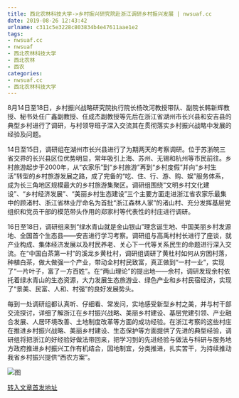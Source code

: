 ```yaml
---
title: 西北农林科技大学->乡村振兴研究院赴浙江调研乡村振兴发展 | nwsuaf.cc
date: 2019-08-26 12:43:42
urlname: c311c5e3228c803834b4e47611aae1e2
tags: 
- nwsuaf.cc
- nwsuaf
- 西北农林科技大学
- 西北农林
- 西农
categories:
- nwsuaf.cc
- 西北农林科技大学
---
```



8月14日至18日，乡村振兴战略研究院执行院长杨改河教授带队、副院长韩新辉教授、秘书处任广鑫副教授、任成杰副教授等先后在浙江省湖州市长兴县和安吉县的典型乡村进行了调研，与村领导班子深入交流其在贯彻落实乡村振兴战略中发展的经验及问题。

14日至15日，调研组在湖州市长兴县进行了为期两天的考察调研。位于苏浙皖三省交界的长兴县区位优势明显，常年吸引上海、苏州、无锡和杭州等市民前往。乡村旅游起步于2000年，从“农家乐”到“乡村旅游”再到“乡村度假”并向“乡村生活”转型的乡村旅游发展之路，成了完备的“吃、住、行、游、购、娱”服务体系，成为长三角地区规模最大的乡村旅游集聚区。调研组围绕“文明乡村文化建设”、“乡村经济发展”、“美丽乡村生态建设”三个主要方面走进浙江省农家乐最集中的顾渚村、浙江省林业厅命名为首批“浙江森林人家”的渚山村、充分发挥基层党组织和党员干部的模范带头作用的郑家村等代表性的村庄进行调研。

16日至18日，调研组来到“绿水青山就是金山银山”理念诞生地、中国美丽乡村发源地、全国首个生态县——安吉进行学习考察。调研组与高禹村村长进行了座谈，就产业构成、集体经济发展以及村民养老、关心下一代等关系民生的命题进行深入交流。在“中国白茶第一村”的溪龙乡黄杜村，调研组调研了黄杜村如何从穷困村落，种植白茶，做大做强一个产业，带动全村村民致富，真正做到“一村一业”，实现了“一片叶子，富了一方百姓”。在“两山理论”的提出地——余村，调研发现余村依托着绿水青山的生态资源，大力发展生态旅游业、绿色产业和乡村民宿经济，实现了“景美、民富、人和、村强”的良好发展势头。

每到一处调研组都认真听、仔细看、常发问，实地感受新型乡村之美，并与村干部交流探讨，详细了解浙江在乡村振兴战略、美丽乡村建设、基层党建引领、产业融合发展、人居环境改善、土地制度改革等方面的成功经验。在浙江考察的这些村庄在推进乡村振兴战略、美丽乡村建设、生态保护等方面提供了先进的典型经验，调研组将把浙江的好经验好做法带回来，把学习到的先进经验与做法与科研与服务地方政府推进乡村振兴工作有机结合，因地制宜，分类推进，扎实苦干，为持续推动我省乡村振兴提供“西农方案”。



![图](https://news.nwsuaf.edu.cn/images/content/2019-08/20190826111737943785.jpg)

[转入文章首发地址](https://news.nwsuaf.edu.cn/xnxw/91432.htm)